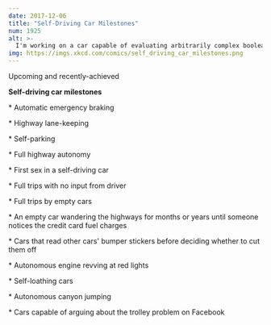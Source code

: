 ```yaml
---
date: 2017-12-06
title: "Self-Driving Car Milestones"
num: 1925
alt: >-
  I'm working on a car capable of evaluating arbitrarily complex boolean expressions on "honk if [...]" bumper stickers and responding accordingly.
img: https://imgs.xkcd.com/comics/self_driving_car_milestones.png
---
```

Upcoming and recently-achieved

**Self-driving car milestones**

\* Automatic emergency braking

\* Highway lane-keeping

\* Self-parking

\* Full highway autonomy

\* First sex in a self-driving car

\* Full trips with no input from driver

\* Full trips by empty cars

\* An empty car wandering the highways for months or years until someone notices the credit card fuel charges

\* Cars that read other cars' bumper stickers before deciding whether to cut them off

\* Autonomous engine revving at red lights

\* Self-loathing cars

\* Autonomous canyon jumping

\* Cars capable of arguing about the trolley problem on Facebook